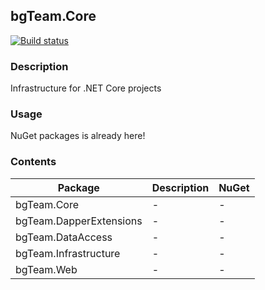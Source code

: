 ## bgTeam.Core  
[![Build status](https://ci.appveyor.com/api/github/webhook?id=m8t4rdl1l1fmlgil?svg=true)](https://ci.appveyor.com/project/razonrus/byndyusoft-dotnet-core-infrastructure)

### Description

Infrastructure for .NET Core projects

### Usage

NuGet packages is already here!

### Contents

Package  | Description | NuGet
--------| -------- | -------- 
bgTeam.Core  | - | -
bgTeam.DapperExtensions  | - | -
bgTeam.DataAccess  | - | -
bgTeam.Infrastructure  | - | -
bgTeam.Web  | - | -
